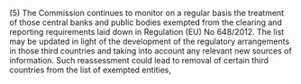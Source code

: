 (5) The Commission continues to monitor on a regular basis the treatment of those central banks and public bodies exempted from the clearing and reporting requirements laid down in Regulation (EU) No 648/2012. The list may be updated in light of the development of the regulatory arrangements in those third countries and taking into account any relevant new sources of information. Such reassessment could lead to removal of certain third countries from the list of exempted entities,